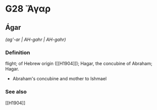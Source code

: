 # G28 Ἄγαρ

## Ágar

_(ag'-ar | AH-gahr | AH-gahr)_

### Definition

flight; of Hebrew origin ([[H1904]]); Hagar, the concubine of Abraham; Hagar.

- Abraham's concubine and mother to Ishmael

### See also

[[H1904]]

